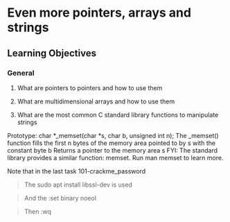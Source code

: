 # Even more pointers, arrays and strings

## Learning Objectives

### General

1. What are pointers to pointers and how to use them

2. What are multidimensional arrays and how to use them

3. What are the most common C standard library functions to manipulate strings

Prototype: char *_memset(char *s, char b, unsigned int n); The _memset() function fills the first n bytes of the memory area pointed to by s with the constant byte b Returns a pointer to the memory area s FYI: The standard library provides a similar function: memset. Run man memset to learn more.


Note that in the last task 101-crackme_password


>The sudo apt install libssl-dev is used

>And the :set binary noeol

>Then :wq

